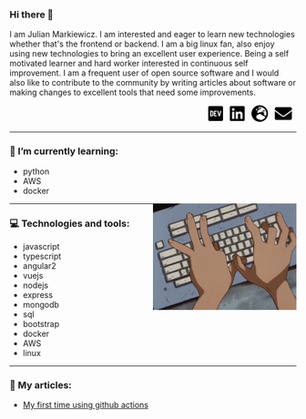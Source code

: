 ### Hi there 👋

I am Julian Markiewicz. I am interested and eager to learn new technologies whether that's the frontend or backend. I am a big linux fan, also enjoy using new technologies to bring an excellent user experience. Being a self motivated learner and hard worker interested in continuous self improvement. I am a frequent user of open source software and I would also like to contribute to the community by writing articles about software or making changes to excellent tools that need some improvements.

<div align="right">
<a href="https://dev.to/markiewiczjulian"><img height="30" src="./assets/dev-brands.png"></a>&nbsp;&nbsp;
<a href="https://www.linkedin.com/in/julian-markiewicz-628860191/"><img height="30" src="./assets/linkedin-brands.png"></a>&nbsp;&nbsp;
<a href="https://markiewiczjulian.github.io/"><img height="30" src="./assets/globe-europe-solid.png"></a>&nbsp;&nbsp;
<a href="mailto:markiewicz.julian@gmail.com"><img height="30" src="./assets/envelope-solid.png"></a>&nbsp;&nbsp;
</div>

---

### 🌱 I’m currently learning:
  - python
  - AWS
  - docker
 
<img src="./assets/typing.gif" width="50%" align="right" />

---
### 💻 Technologies and tools:

  - javascript
  - typescript
  - angular2
  - vuejs
  - nodejs
  - express
  - mongodb
  - sql
  - bootstrap
  - docker
  - AWS
  - linux
---
### 📰 My articles:
  - [My first time using github actions](https://dev.to/markiewiczjulian/my-first-time-using-github-actions-4kcd)
